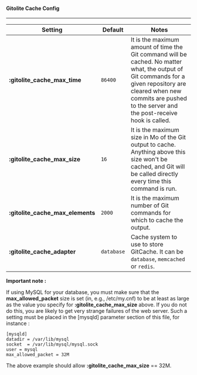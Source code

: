 #### Gitolite Cache Config
***

Setting | Default | Notes
--------|---------|------
**:gitolite_cache_max_time**     | `86400` | It is the maximum amount of time the Git command will be cached. No matter what, the output of Git commands for a given repository are cleared when new commits are pushed to the server and the post-receive hook is called.
**:gitolite_cache_max_size**     | `16`    | It is the maximum size in Mo of the Git output to cache. Anything above this size won't be cached, and Git will be called directly every time this command is run.
**:gitolite_cache_max_elements** | `2000`  | It is the maximum number of Git commands for which to cache the output.
**:gitolite_cache_adapter**      | `database` | Cache system to use to store GitCache. It can be ```database```, ```memcached``` or ```redis```.

**Important note :**

If using MySQL for your database, you must make sure that the **max_allowed_packet** size is set (in, e.g., /etc/my.cnf) to be at least as large as the value you specify for **:gitolite_cache_max_size** above. If you do not do this, you are likely to get very strange failures of the web server. Such a setting must be placed in the [mysqld] parameter section of this file, for instance :


```
[mysqld]
datadir = /var/lib/mysql
socket  = /var/lib/mysql/mysql.sock
user = mysql
max_allowed_packet = 32M
```

The above example should allow **:gitolite_cache_max_size** == 32M.
